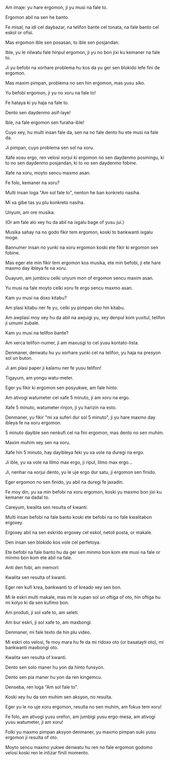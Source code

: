 Am imaje: yu hare ergomon, ji yu musi na fale to.

Ergomon abil na sen he banto.

Fe misal, na idi cel daybazar, na telifon bante cel tonata, na fale banto cel eskol or ofisi.

Mas ergomon ible sen posasan, to ible sen posjandan.

Ible, yu le nilwatu fale hinpul ergomon, ji yu no bon jixi ku kemaner na fale to.

Ji yu befobi na xorhare problema hu kos da yu ger sen blokido lefe fini de ergomon.

Mas maxim pimpan, problema no sen hin ergomon, mas yusu siko.

Yu befobi ergomon, ji yu no xoru na fale to!

Fe hataya ki yu haja na fale to.

Dento sen daydenmo asif-laye!

Ible, na fale ergomon sen furaha-ible!

Cuyo xey, hu multi insan fale da, sen na no fale dento hu ete musi na fale da.

Ji pimpan, cuyo problema sen sol na xoru.

Xafe xosu ergo, ren velosi xorjui ki ergomon no sen daydenmo posmingu, ki to no sen daydenmo posjandan, ki to no sen daydenmo fobine.

Xafe na xoru, moyto sencu maxmo asan.

Fe folo, kemaner na xoru?

Multi insan loga "Am sol fale to", nenton he ban konkreto nasiha.

Mi xa gibe tas yu plu konkreto nasiha.

Unyum, am ore musika.

(Or am fale alo xey hu da abil na ixgalu bage of yusu jui.)

Musika sahay na no godo fikir tem ergomon, koski to bankwanti ixgalu moge.

Bannumer insan no yunki na xoru ergomon koski ete fikir ki ergomon sen fobine.

Mas eger ete min fikir tem ergomon kos musika, ete min befobi, ji ete hare maxmo day ibleya fe na xoru.

Duayum, am jumbicu celki unyum mon of ergomon sencu maxim asan.

Yu musi na fale moyto celki xoru fe ergo sencu maxmo asan.

Kam yu musi na doxo kitabu?

Am plasi kitabu ner fe yu, celki yu pimpan oko hin kitabu.

Am awplasi moy xey hu da abil na awjuigi yu, xey denpul kom yuxitul, telifon ji umumi zubale.

Kam yu musi na telifon bante?

Am xerca telifon-numer, ji am maxusgi to cel yusu kontato-lista.

Denmaner, denwatu hu yu xorhare yunki cel na telifon, yu haja na presyon sol un buton.

Ji am plasi paper ji kalamu ner fe yusu telifon!

Tigayum, am yongu watu-meter.

Eger yu fikir ki ergomon sen posyukwe, am fale hinto:

Am ativogi watumeter cel xafe 5 minuto, ji am xoru na ergo.

Xafe 5 minuto, watumeter rinjon, ji yu harizin na esto.

Denmaner, yu fikir "mi xa suferi dur sol 5 minuto", ji yu hare maxmo day ibleya fe na xoru ergomon.

5 minuto dayible sen nenkufi cel na fini ergomon, mas dento no sen muhim.

Maxim muhim xey sen na xoru.

Xafe hin 5 minuto, hay dayibleya feki yu xa vole na duregi na ergo.

Ji ible, yu xa vole na lilmo max ergo, ji ripul, lilmo max ergo...

Ji, nenhar na xorjui dento, yu le uje ergo dur satu, ji ergomon sen finido.

Eger ergomon no sen finido, yu abil na duregi fe jaxadin.

Fe moy din, yu xa min befobi na xoru ergomon, koski yu maxmo bon jixi ku kemaner na dadal to.

Careyum, kwalita sen resulta of kwanti.

Multi insan befobi na fale banto koski ete befobi na no fale kwalitabon ergoxey.

Ergoxey abil na sen eskrido ergoxey cel eskol, netoli posta, or makale.

Den insan sen blokido kos vole cel perfetoya.

Ete befobi na fale banto hu da ger sen minmo bon kom ete musi na fale or minmo bon kom ete abil na fale.

Anti den fobi, am memori:

Kwalita sen resulta of kwanti.

Eger ren kufi krea, bankwanti to of kreado xey sen bon.

Mi le eskri multi makale, mas mi le xupan sol un oftiga of oto, hin oftiga hu mi kolyo ki da sen kufimo bon.

Am produti, ji sol xafe to, am seleti.

Am bur eskri, ji sol xafe to, am maxbongi.

Denmaner, mi fale texto de hin plu video.

Mi eskri oto velosi, fe moy mara hu fe da mi ridoxo oto (or basatayti oto), mi bankwanti maxbongi oto.

Kwalita sen resulta of kwanti.

Dento sen solo maner hu yon da hinto funsyon.

Dento sen pia maner hu yon da ren kingemcu.

Denseba, ren loga "Am sol fale to".

Koski xey hu da sen muhim sen aksyon, no resulta.

Eger yu le no uje xoru ergomon,  resulta no sen muhim, am fokus tem xoru!

Fe folo, am ativogi yusu orefon, am jumbigi yusu ergo-mesa, am ativogi yusu watumeter, ji am xoru!

Folki yu maxmo pimpan aksyon denmaner, yu maxmo pimpan suki yusu ergomon ji resulta of oto.

Moyto sencu maxmo yukwe denwatu hu ren no fale ergomon godomo velosi koski ren le intizar finili momento.